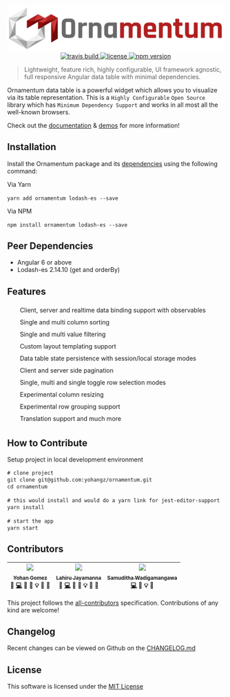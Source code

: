 <p align="center">
  <img src="./documentation/ornamentum.svg" alt="ornamentum"/>
  
  <a href="https://travis-ci.org/yohangz/ornamentum">
    <img src="https://travis-ci.org/yohangz/ornamentum.svg?branch=master" alt="travis build" height="18">
  </a>
  <a href="https://github.com/yohangz/ornamentum/blob/master/LICENSE">
    <img src="http://img.shields.io/badge/license-MIT-blue.svg?style=flat" alt="license" height="18">
  </a>  
  <a href="https://badge.fury.io/js/ornamentum">
    <img src="https://badge.fury.io/js/ornamentum.svg" alt="npm version" height="18">
  </a>
</p>

> Lightweight, feature rich, highly configurable, UI framework agnostic, full responsive Angular data table with minimal dependencies.

Ornamentum data table is a powerful widget which allows you to visualize via its table representation. This is a ```Highly Configurable``` ```Open Source``` library which has ```Minimum Dependency Support``` and works in all most all the well-known browsers. 

Check out the [documentation](https://ornamentum.app/api-docs/) & [demos](https://ornamentum.app/) for more information!

## Installation

Install the Ornamentum package and its [dependencies](#peer-dependencies) using the following command:

Via Yarn

```yarn add ornamentum lodash-es --save```

Via NPM

```npm install ornamentum lodash-es --save```

## Peer Dependencies

* Angular 6 or above
* Lodash-es 2.14.10 (get and orderBy)

## Features
<style>
	ul.icon-list {
    list-style-type: none;
  }
  ul.icon-list li {
    position: relative;
    padding-left: 0.4em;
    line-height: 2em;
  }
  ul.icon-list li::before {
    position: absolute;
    left: -1.5em;
    top: 0.1em;
  }
  ul.icon-list li.data-icon::before {
    content: url(../../../../assets/images/data.svg);
  }
  ul.icon-list li.sort-icon::before {
    content: url(../../../../assets/images/sort.svg);
  }
  ul.icon-list li.filter-icon::before {
    content: url(../../../../assets/images/filter.svg);
  }
  ul.icon-list li.layout-icon::before {
    content: url(../../../../assets/images/layout.svg);
  }
  ul.icon-list li.persist-icon::before {
    content: url(../../../../assets/images/persist.svg);
  }
  ul.icon-list li.paging-icon::before {
    content: url(../../../../assets/images/paging.svg);
  }
  ul.icon-list li.select-icon::before {
    content: url(../../../../assets/images/select.svg);
  }
  ul.icon-list li.resize-icon::before {
    content: url(../../../../assets/images/resize.svg);
  }
  ul.icon-list li.group-icon::before {
    content: url(../../../../assets/images/group.svg);
  }
  ul.icon-list li.translation-icon::before {
    content: url(../../../../assets/images/translate.svg);
  }
</style>
<ul class="icon-list">
  <li class="data-icon">Client, server and realtime data binding support with observables</li>
  <li class="sort-icon">Single and multi column sorting</li>
  <li class="filter-icon">Single and multi value filtering</li>
  <li class="layout-icon">Custom layout templating support</li>
  <li class="persist-icon">Data table state persistence with session/local storage modes</li>
  <li class="paging-icon">Client and server side pagination</li>
  <li class="select-icon">Single, multi and single toggle row selection modes</li>
  <li class="resize-icon">Experimental column resizing</li>
  <li class="group-icon">Experimental row grouping support</li>
  <li class="translation-icon">Translation support and much more</li>
</ul>

## How to Contribute

Setup project in local development environment

```
# clone project
git clone git@github.com:yohangz/ornamentum.git
cd ornamentum

# this would install and would do a yarn link for jest-editor-support
yarn install

# start the app
yarn start
```

## Contributors

<!-- ALL-CONTRIBUTORS-LIST:START - Do not remove or modify this section -->
|[<img src="https://avatars2.githubusercontent.com/u/5279079?s=400&v=4" width="100px;"/><br /><sub>Yohan Gomez</sub>][yohan-profile]<br />💬 [💻](https://github.com/yohangz/ornamentum/commits?author=yohangz) 📖 🎨 💡 🤔 👀|[<img src="https://avatars2.githubusercontent.com/u/6312524?s=400&u=efc9267c6f903c379fafaaf7b3b0d9a939474c01&v=4" width="100px;"/><br /><sub>Lahiru Jayamanna</sub>][lahiru-profile]<br />💬 [💻](https://github.com/yohangz/ornamentum/commits?author=lahiruz) 📖 🎨 💡 🤔 👀|[<img src="https://avatars2.githubusercontent.com/u/35022498?s=400&v=4" width="100px;"/><br /><sub>Samuditha Wadigamangawa</sub>][samuditha-profile]<br />[💻](https://github.com/yohangz/ornamentum/commits?author=samudithaw) 🎨 💡 🤔|
| :---: | :---: | :---: |
<!-- ALL-CONTRIBUTORS-LIST:END -->

This project follows the [all-contributors](https://github.com/kentcdodds/all-contributors) specification.
Contributions of any kind are welcome!

## Changelog

Recent changes can be viewed on Github on the [CHANGELOG.md](https://github.com/yohangz/ornamentum/blob/master/CHANGELOG.md)

## License

This software is licensed under the [MIT License][license]

[license-badge]: http://img.shields.io/badge/license-MIT-blue.svg?style=flat
[license]: https://github.com/yohangz/ornamentum/blob/master/LICENSE

[yohan-profile]: https://github.com/yohangz
[lahiru-profile]: https://github.com/lahiruz
[samuditha-profile]: https://github.com/samudithaw
